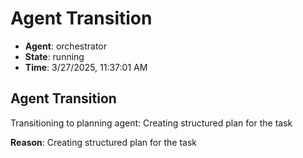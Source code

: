 # Agent Transition

- **Agent**: orchestrator
- **State**: running
- **Time**: 3/27/2025, 11:37:01 AM

## Agent Transition

Transitioning to planning agent: Creating structured plan for the task

**Reason**: Creating structured plan for the task

